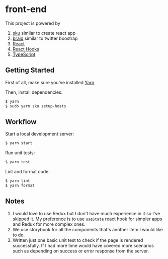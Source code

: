 # front-end

This project is powered by 
1. [sku](https://github.com/seek-oss/sku) similar to create react app
2. [braid](https://github.com/seek-oss/braid-design-system) similar to twitter boostrap
3. [React](https://facebook.github.io/react)
4. [React Hooks](https://reactjs.org/docs/hooks-intro.html)
5. [TypeScript](https://www.typescriptlang.org/)

## Getting Started

First of all, make sure you&#39;ve installed [Yarn](https://yarnpkg.com).

Then, install dependencies:

```bash
$ yarn
$ sudo yarn sku setup-hosts 
```

## Workflow

Start a local development server:

```bash
$ yarn start
```

Run unit tests:

```bash
$ yarn test
```

Lint and format code:

```bash
$ yarn lint
$ yarn format
```

## Notes
1. I would love to use Redux but I don't have much experience in it so I've skipped it. My preference
is to use `useState` react hook for simpler apps and Redux for more complex ones.
2. We use storybook for all the components that's another item I would like to do.
3. Written just one basic unit test to check if the page is rendered successfully. If I had more time would have covered more scenarios such as depending on success or error response from the server.